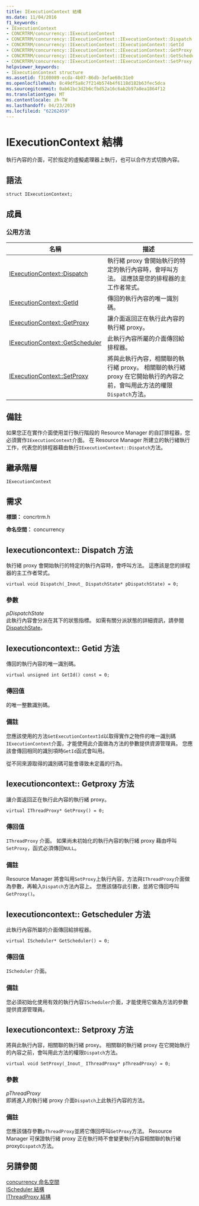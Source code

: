 ```yaml
---
title: IExecutionContext 結構
ms.date: 11/04/2016
f1_keywords:
- IExecutionContext
- CONCRTRM/concurrency::IExecutionContext
- CONCRTRM/concurrency::IExecutionContext::IExecutionContext::Dispatch
- CONCRTRM/concurrency::IExecutionContext::IExecutionContext::GetId
- CONCRTRM/concurrency::IExecutionContext::IExecutionContext::GetProxy
- CONCRTRM/concurrency::IExecutionContext::IExecutionContext::GetScheduler
- CONCRTRM/concurrency::IExecutionContext::IExecutionContext::SetProxy
helpviewer_keywords:
- IExecutionContext structure
ms.assetid: f3108089-ecda-4b07-86db-3efae60c31e0
ms.openlocfilehash: 8c49df5a8c7f214b574b4f6118d182b63fec5dca
ms.sourcegitcommit: 0ab61bc3d2b6cfbd52a16c6ab2b97a8ea1864f12
ms.translationtype: MT
ms.contentlocale: zh-TW
ms.lasthandoff: 04/23/2019
ms.locfileid: "62262459"
---
```

# <a name="iexecutioncontext-structure"></a>IExecutionContext 結構

執行內容的介面，可於指定的虛擬處理器上執行，也可以合作方式切換內容。

## <a name="syntax"></a>語法

```
struct IExecutionContext;
```

## <a name="members"></a>成員

### <a name="public-methods"></a>公用方法

|名稱|描述|
|----------|-----------------|
|[IExecutionContext::Dispatch](#dispatch)|執行緒 proxy 會開始執行的特定的執行內容時，會呼叫方法。 這應該是您的排程器的主工作者常式。|
|[IExecutionContext::GetId](#getid)|傳回的執行內容的唯一識別碼。|
|[IExecutionContext::GetProxy](#getproxy)|讓介面返回正在執行此內容的執行緒 proxy。|
|[IExecutionContext::GetScheduler](#getscheduler)|此執行內容所屬的介面傳回給排程器。|
|[IExecutionContext::SetProxy](#setproxy)|將與此執行內容，相關聯的執行緒 proxy。 相關聯的執行緒 proxy 在它開始執行的內容之前，會叫用此方法的權限`Dispatch`方法。|

## <a name="remarks"></a>備註

如果您正在實作介面使用並行執行階段的 Resource Manager 的自訂排程器，您必須實作`IExecutionContext`介面。 在 Resource Manager 所建立的執行緒執行工作，代表您的排程器藉由執行`IExecutionContext::Dispatch`方法。

## <a name="inheritance-hierarchy"></a>繼承階層

`IExecutionContext`

## <a name="requirements"></a>需求

**標頭：** concrtrm.h

**命名空間：** concurrency

##  <a name="dispatch"></a>  Iexecutioncontext:: Dispatch 方法

執行緒 proxy 會開始執行的特定的執行內容時，會呼叫方法。 這應該是您的排程器的主工作者常式。

```
virtual void Dispatch(_Inout_ DispatchState* pDispatchState) = 0;
```

### <a name="parameters"></a>參數

*pDispatchState*<br/>
此執行內容會分派在其下的狀態指標。 如需有關分派狀態的詳細資訊，請參閱[DispatchState](dispatchstate-structure.md)。

##  <a name="getid"></a>  Iexecutioncontext:: Getid 方法

傳回的執行內容的唯一識別碼。

```
virtual unsigned int GetId() const = 0;
```

### <a name="return-value"></a>傳回值

的唯一整數識別碼。

### <a name="remarks"></a>備註

您應該使用的方法`GetExecutionContextId`以取得實作之物件的唯一識別碼`IExecutionContext`介面，才能使用此介面做為方法的參數提供資源管理員。 您應該會傳回相同的識別項時`GetId`函式會叫用。

從不同來源取得的識別碼可能會導致未定義的行為。

##  <a name="getproxy"></a>  Iexecutioncontext:: Getproxy 方法

讓介面返回正在執行此內容的執行緒 proxy。

```
virtual IThreadProxy* GetProxy() = 0;
```

### <a name="return-value"></a>傳回值

`IThreadProxy` 介面。 如果尚未初始化的執行內容的執行緒 proxy 藉由呼叫`SetProxy`，函式必須傳回`NULL`。

### <a name="remarks"></a>備註

Resource Manager 將會叫用`SetProxy`上執行內容，方法與`IThreadProxy`介面做為參數，再輸入`Dispatch`方法內容上。 您應該儲存此引數，並將它傳回呼叫`GetProxy()`。

##  <a name="getscheduler"></a>  Iexecutioncontext:: Getscheduler 方法

此執行內容所屬的介面傳回給排程器。

```
virtual IScheduler* GetScheduler() = 0;
```

### <a name="return-value"></a>傳回值

`IScheduler` 介面。

### <a name="remarks"></a>備註

您必須初始化使用有效的執行內容`IScheduler`介面，才能使用它做為方法的參數提供資源管理員。

##  <a name="setproxy"></a>  Iexecutioncontext:: Setproxy 方法

將與此執行內容，相關聯的執行緒 proxy。 相關聯的執行緒 proxy 在它開始執行的內容之前，會叫用此方法的權限`Dispatch`方法。

```
virtual void SetProxy(_Inout_ IThreadProxy* pThreadProxy) = 0;
```

### <a name="parameters"></a>參數

*pThreadProxy*<br/>
即將進入的執行緒 proxy 介面`Dispatch`上此執行內容的方法。

### <a name="remarks"></a>備註

您應該儲存參數`pThreadProxy`並將它傳回呼叫`GetProxy`方法。 Resource Manager 可保證執行緒 proxy 正在執行時不會變更執行內容相關聯的執行緒 proxy`Dispatch`方法。

## <a name="see-also"></a>另請參閱

[concurrency 命名空間](concurrency-namespace.md)<br/>
[IScheduler 結構](ischeduler-structure.md)<br/>
[IThreadProxy 結構](ithreadproxy-structure.md)

